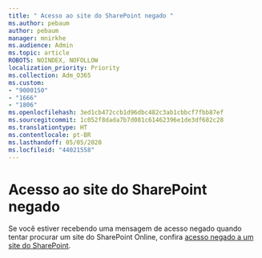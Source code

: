 ```yaml
---
title: " Acesso ao site do SharePoint negado "
ms.author: pebaum
author: pebaum
manager: mnirkhe
ms.audience: Admin
ms.topic: article
ROBOTS: NOINDEX, NOFOLLOW
localization_priority: Priority
ms.collection: Adm_O365
ms.custom:
- "9000150"
- "1666"
- "1806"
ms.openlocfilehash: 3ed1cb472ccb1d96dbc482c3ab1cbbcf7fbb87ef
ms.sourcegitcommit: 1c052f8dada7b7d081c61462396e1de3df682c28
ms.translationtype: HT
ms.contentlocale: pt-BR
ms.lasthandoff: 05/05/2020
ms.locfileid: "44021558"
---
```

# <a name="access-denied-to-sharepoint-site"></a>Acesso ao site do SharePoint negado 

Se você estiver recebendo uma mensagem de acesso negado quando tentar procurar um site do SharePoint Online, confira [acesso negado a um site do SharePoint](https://docs.microsoft.com/sharepoint/troubleshoot/administration/access-denied-or-need-permission-error-sharepoint-online-or-onedrive-for-business#when-accessing-a-sharepoint-site).
